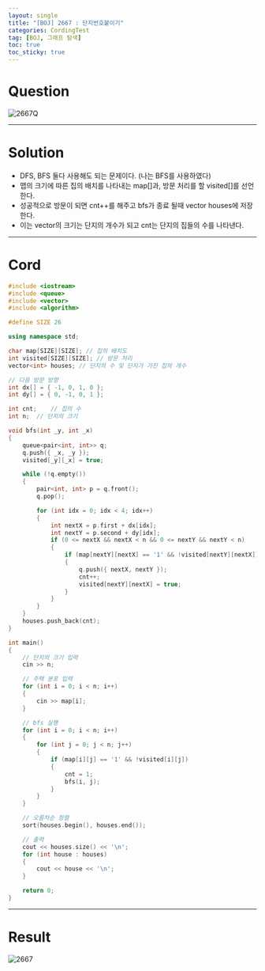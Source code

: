```yaml
---
layout: single
title: "[BOJ] 2667 : 단지번호붙이기"
categories: CordingTest
tag: [BOJ, 그래프 탐색]
toc: true
toc_sticky: true
---
```


# Question
![2667Q](https://user-images.githubusercontent.com/97664446/175282536-0b7aef20-0a82-4091-89cc-cdfd45dbc4b7.PNG)

***

# Solution
- DFS, BFS 둘다 사용해도 되는 문제이다. (나는 BFS를 사용하였다)
- 맵의 크기에 따른 집의 배치를 나타내는 map[]과, 방문 처리를 할 visited[]를 선언한다. 
- 성공적으로 방문이 되면 cnt++를 해주고 bfs가 종료 될때 vector houses에 저장한다.
- 이는 vector의 크기는 단지의 개수가 되고 cnt는 단지의 집들의 수를 나타낸다.


***

# Cord
```c++
#include <iostream>
#include <queue>
#include <vector>
#include <algorithm>

#define SIZE 26

using namespace std;

char map[SIZE][SIZE]; // 집의 배치도
int visited[SIZE][SIZE]; // 방문 처리
vector<int> houses; // 단지의 수 및 단지가 가진 집의 개수

// 다음 방문 방향
int dx[] = { -1, 0, 1, 0 };
int dy[] = { 0, -1, 0, 1 };

int cnt;	// 집의 수
int n;	// 단지의 크기

void bfs(int _y, int _x)
{
	queue<pair<int, int>> q;
	q.push({ _x, _y });
	visited[_y][_x] = true;

	while (!q.empty())
	{
		pair<int, int> p = q.front();
		q.pop();

		for (int idx = 0; idx < 4; idx++)
		{
			int nextX = p.first + dx[idx];
			int nextY = p.second + dy[idx];
			if (0 <= nextX && nextX < n && 0 <= nextY && nextY < n)
			{
				if (map[nextY][nextX] == '1' && !visited[nextY][nextX])
				{
					q.push({ nextX, nextY });
					cnt++;
					visited[nextY][nextX] = true;
				}
			}
		}
	}
	houses.push_back(cnt);
}

int main()
{
	// 단지의 크기 입력
	cin >> n;

	// 주택 분포 입력
	for (int i = 0; i < n; i++)
	{
		cin >> map[i];
	}

	// bfs 실행
	for (int i = 0; i < n; i++)
	{
		for (int j = 0; j < n; j++)
		{
			if (map[i][j] == '1' && !visited[i][j])
			{
				cnt = 1;
				bfs(i, j);
			}
		}
	}

	// 오름차순 정렬
	sort(houses.begin(), houses.end());

	// 출력
	cout << houses.size() << '\n';
	for (int house : houses)
	{
		cout << house << '\n';
	}

	return 0;
}
```

***

# Result
![2667](https://user-images.githubusercontent.com/97664446/175282540-9a5be2f7-5226-433a-b1ce-4a544c8b5f5a.PNG)